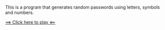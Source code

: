 This is a program that generates random passwords using letters, symbols and numbers.

[==> Click here to play <==](https://gabrieldt02.github.io/PasswordGenerator)
